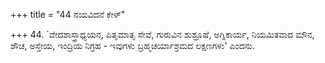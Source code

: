 +++
title = "44 ನಯವಿದನೆ ಕೇಳ್"

+++
44. `ವೇದಶಾಸ್ತ್ರಾಧ್ಯಯನ, ಪಿತೃಮಾತೃ ಸೇವೆ, ಗುರುವಿನ ಶುಶ್ರೂಷೆ, ಅಗ್ನಿಕಾರ್ಯ, ನಿಯಮಿತವಾದ ಮೌನ, ಶೌಚ, ಅಸ್ತೇಯ, ಇಂದ್ರಿಯ ನಿಗ್ರಹ - ಇವುಗಳು ಬ್ರಹ್ಮಚರ್ಯಾಶ್ರಮದ ಲಕ್ಷಣಗಳು' ಎಂದನು.